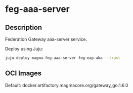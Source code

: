 # feg-aaa-server

## Description

Federation Gateway aaa-server service.

Deploy using Juju:

```bash
juju deploy magma-feg-aaa-server feg-eap-aka --trust
```

## OCI Images

Default: docker.artifactory.magmacore.org/gateway_go:1.6.0
